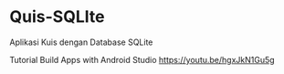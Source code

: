 # Quis-SQLIte
Aplikasi Kuis dengan Database SQLite


Tutorial Build Apps with Android Studio https://youtu.be/hgxJkN1Gu5g
